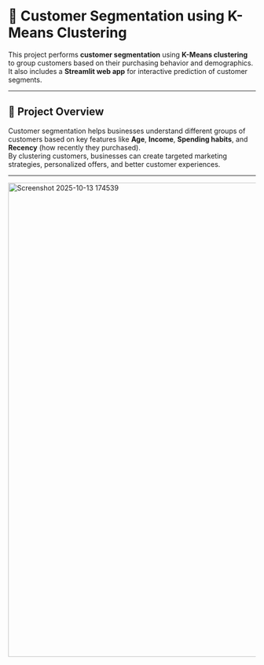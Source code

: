 # 🧠 Customer Segmentation using K-Means Clustering

This project performs **customer segmentation** using **K-Means clustering** to group customers based on their purchasing behavior and demographics.  
It also includes a **Streamlit web app** for interactive prediction of customer segments.

---

## 🚀 Project Overview

Customer segmentation helps businesses understand different groups of customers based on key features like **Age**, **Income**, **Spending habits**, and **Recency** (how recently they purchased).  
By clustering customers, businesses can create targeted marketing strategies, personalized offers, and better customer experiences.

---




<img width="1780" height="964" alt="Screenshot 2025-10-13 174539" src="https://github.com/user-attachments/assets/278455b0-d85c-4459-8466-b274a562eae4" />

